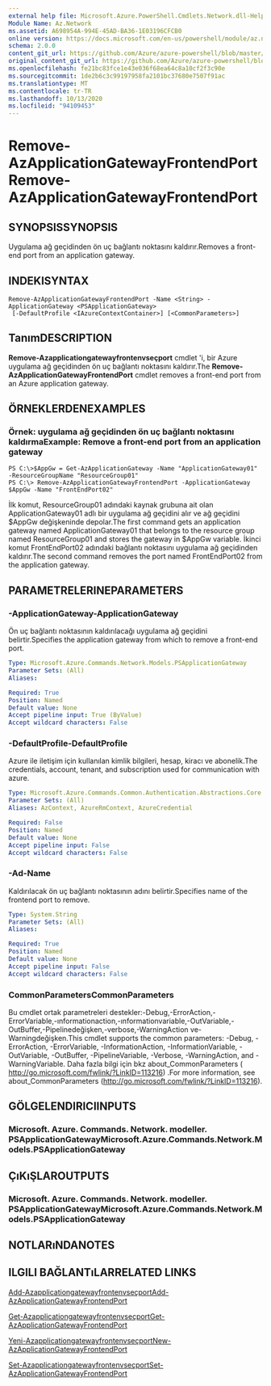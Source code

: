 ```yaml
---
external help file: Microsoft.Azure.PowerShell.Cmdlets.Network.dll-Help.xml
Module Name: Az.Network
ms.assetid: A698954A-994E-45AD-BA36-1E03196CFCB0
online version: https://docs.microsoft.com/en-us/powershell/module/az.network/remove-azapplicationgatewayfrontendport
schema: 2.0.0
content_git_url: https://github.com/Azure/azure-powershell/blob/master/src/Network/Network/help/Remove-AzApplicationGatewayFrontendPort.md
original_content_git_url: https://github.com/Azure/azure-powershell/blob/master/src/Network/Network/help/Remove-AzApplicationGatewayFrontendPort.md
ms.openlocfilehash: fe21bc83fce1e43e036f68ea64c8a10cf2f3c90e
ms.sourcegitcommit: 1de2b6c3c99197958fa2101bc37680e7507f91ac
ms.translationtype: MT
ms.contentlocale: tr-TR
ms.lasthandoff: 10/13/2020
ms.locfileid: "94109453"
---
```

# <span data-ttu-id="3dd1b-101">Remove-AzApplicationGatewayFrontendPort</span><span class="sxs-lookup"><span data-stu-id="3dd1b-101">Remove-AzApplicationGatewayFrontendPort</span></span>

## <span data-ttu-id="3dd1b-102">SYNOPSIS</span><span class="sxs-lookup"><span data-stu-id="3dd1b-102">SYNOPSIS</span></span>
<span data-ttu-id="3dd1b-103">Uygulama ağ geçidinden ön uç bağlantı noktasını kaldırır.</span><span class="sxs-lookup"><span data-stu-id="3dd1b-103">Removes a front-end port from an application gateway.</span></span>

## <span data-ttu-id="3dd1b-104">INDEKI</span><span class="sxs-lookup"><span data-stu-id="3dd1b-104">SYNTAX</span></span>

```
Remove-AzApplicationGatewayFrontendPort -Name <String> -ApplicationGateway <PSApplicationGateway>
 [-DefaultProfile <IAzureContextContainer>] [<CommonParameters>]
```

## <span data-ttu-id="3dd1b-105">Tanım</span><span class="sxs-lookup"><span data-stu-id="3dd1b-105">DESCRIPTION</span></span>
<span data-ttu-id="3dd1b-106">**Remove-Azapplicationgatewayfrontenvseçport** cmdlet 'i, bir Azure uygulama ağ geçidinden ön uç bağlantı noktasını kaldırır.</span><span class="sxs-lookup"><span data-stu-id="3dd1b-106">The **Remove-AzApplicationGatewayFrontendPort** cmdlet removes a front-end port from an Azure application gateway.</span></span>

## <span data-ttu-id="3dd1b-107">ÖRNEKLERDEN</span><span class="sxs-lookup"><span data-stu-id="3dd1b-107">EXAMPLES</span></span>

### <span data-ttu-id="3dd1b-108">Örnek: uygulama ağ geçidinden ön uç bağlantı noktasını kaldırma</span><span class="sxs-lookup"><span data-stu-id="3dd1b-108">Example: Remove a front-end port from an application gateway</span></span>
```
PS C:\>$AppGw = Get-AzApplicationGateway -Name "ApplicationGateway01" -ResourceGroupName "ResourceGroup01"
PS C:\> Remove-AzApplicationGatewayFrontendPort -ApplicationGateway $AppGw -Name "FrontEndPort02"
```

<span data-ttu-id="3dd1b-109">İlk komut, ResourceGroup01 adındaki kaynak grubuna ait olan ApplicationGateway01 adlı bir uygulama ağ geçidini alır ve ağ geçidini $AppGw değişkeninde depolar.</span><span class="sxs-lookup"><span data-stu-id="3dd1b-109">The first command gets an application gateway named ApplicationGateway01 that belongs to the resource group named ResourceGroup01 and stores the gateway in $AppGw variable.</span></span>
<span data-ttu-id="3dd1b-110">İkinci komut FrontEndPort02 adındaki bağlantı noktasını uygulama ağ geçidinden kaldırır.</span><span class="sxs-lookup"><span data-stu-id="3dd1b-110">The second command removes the port named FrontEndPort02 from the application gateway.</span></span>

## <span data-ttu-id="3dd1b-111">PARAMETRELERINE</span><span class="sxs-lookup"><span data-stu-id="3dd1b-111">PARAMETERS</span></span>

### <span data-ttu-id="3dd1b-112">-ApplicationGateway</span><span class="sxs-lookup"><span data-stu-id="3dd1b-112">-ApplicationGateway</span></span>
<span data-ttu-id="3dd1b-113">Ön uç bağlantı noktasının kaldırılacağı uygulama ağ geçidini belirtir.</span><span class="sxs-lookup"><span data-stu-id="3dd1b-113">Specifies the application gateway from which to remove a front-end port.</span></span>

```yaml
Type: Microsoft.Azure.Commands.Network.Models.PSApplicationGateway
Parameter Sets: (All)
Aliases:

Required: True
Position: Named
Default value: None
Accept pipeline input: True (ByValue)
Accept wildcard characters: False
```

### <span data-ttu-id="3dd1b-114">-DefaultProfile</span><span class="sxs-lookup"><span data-stu-id="3dd1b-114">-DefaultProfile</span></span>
<span data-ttu-id="3dd1b-115">Azure ile iletişim için kullanılan kimlik bilgileri, hesap, kiracı ve abonelik.</span><span class="sxs-lookup"><span data-stu-id="3dd1b-115">The credentials, account, tenant, and subscription used for communication with azure.</span></span>

```yaml
Type: Microsoft.Azure.Commands.Common.Authentication.Abstractions.Core.IAzureContextContainer
Parameter Sets: (All)
Aliases: AzContext, AzureRmContext, AzureCredential

Required: False
Position: Named
Default value: None
Accept pipeline input: False
Accept wildcard characters: False
```

### <span data-ttu-id="3dd1b-116">-Ad</span><span class="sxs-lookup"><span data-stu-id="3dd1b-116">-Name</span></span>
<span data-ttu-id="3dd1b-117">Kaldırılacak ön uç bağlantı noktasının adını belirtir.</span><span class="sxs-lookup"><span data-stu-id="3dd1b-117">Specifies name of the frontend port to remove.</span></span>

```yaml
Type: System.String
Parameter Sets: (All)
Aliases:

Required: True
Position: Named
Default value: None
Accept pipeline input: False
Accept wildcard characters: False
```

### <span data-ttu-id="3dd1b-118">CommonParameters</span><span class="sxs-lookup"><span data-stu-id="3dd1b-118">CommonParameters</span></span>
<span data-ttu-id="3dd1b-119">Bu cmdlet ortak parametreleri destekler:-Debug,-ErrorAction,-ErrorVariable,-ınformationaction,-ınformationvariable,-OutVariable,-OutBuffer,-Pipelinedeğişken,-verbose,-WarningAction ve-Warningdeğişken.</span><span class="sxs-lookup"><span data-stu-id="3dd1b-119">This cmdlet supports the common parameters: -Debug, -ErrorAction, -ErrorVariable, -InformationAction, -InformationVariable, -OutVariable, -OutBuffer, -PipelineVariable, -Verbose, -WarningAction, and -WarningVariable.</span></span> <span data-ttu-id="3dd1b-120">Daha fazla bilgi için bkz about_CommonParameters ( http://go.microsoft.com/fwlink/?LinkID=113216) .</span><span class="sxs-lookup"><span data-stu-id="3dd1b-120">For more information, see about_CommonParameters (http://go.microsoft.com/fwlink/?LinkID=113216).</span></span>

## <span data-ttu-id="3dd1b-121">GÖLGELENDIRICI</span><span class="sxs-lookup"><span data-stu-id="3dd1b-121">INPUTS</span></span>

### <span data-ttu-id="3dd1b-122">Microsoft. Azure. Commands. Network. modeller. PSApplicationGateway</span><span class="sxs-lookup"><span data-stu-id="3dd1b-122">Microsoft.Azure.Commands.Network.Models.PSApplicationGateway</span></span>

## <span data-ttu-id="3dd1b-123">ÇıKıŞLAR</span><span class="sxs-lookup"><span data-stu-id="3dd1b-123">OUTPUTS</span></span>

### <span data-ttu-id="3dd1b-124">Microsoft. Azure. Commands. Network. modeller. PSApplicationGateway</span><span class="sxs-lookup"><span data-stu-id="3dd1b-124">Microsoft.Azure.Commands.Network.Models.PSApplicationGateway</span></span>

## <span data-ttu-id="3dd1b-125">NOTLARıNDA</span><span class="sxs-lookup"><span data-stu-id="3dd1b-125">NOTES</span></span>

## <span data-ttu-id="3dd1b-126">ILGILI BAĞLANTıLAR</span><span class="sxs-lookup"><span data-stu-id="3dd1b-126">RELATED LINKS</span></span>

[<span data-ttu-id="3dd1b-127">Add-Azapplicationgatewayfrontenvseçport</span><span class="sxs-lookup"><span data-stu-id="3dd1b-127">Add-AzApplicationGatewayFrontendPort</span></span>](./Add-AzApplicationGatewayFrontendPort.md)

[<span data-ttu-id="3dd1b-128">Get-Azapplicationgatewayfrontenvseçport</span><span class="sxs-lookup"><span data-stu-id="3dd1b-128">Get-AzApplicationGatewayFrontendPort</span></span>](./Get-AzApplicationGatewayFrontendPort.md)

[<span data-ttu-id="3dd1b-129">Yeni-Azapplicationgatewayfrontenvseçport</span><span class="sxs-lookup"><span data-stu-id="3dd1b-129">New-AzApplicationGatewayFrontendPort</span></span>](./New-AzApplicationGatewayFrontendPort.md)

[<span data-ttu-id="3dd1b-130">Set-Azapplicationgatewayfrontenvseçport</span><span class="sxs-lookup"><span data-stu-id="3dd1b-130">Set-AzApplicationGatewayFrontendPort</span></span>](./Set-AzApplicationGatewayFrontendPort.md)


